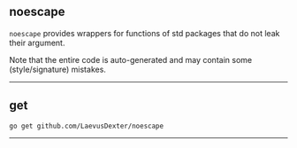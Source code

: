 noescape
--------
`noescape` provides wrappers for functions of std packages that do not leak their argument.

Note that the entire code is auto-generated and may contain some (style/signature) mistakes.

--------
## get
```
go get github.com/LaevusDexter/noescape
```
--------